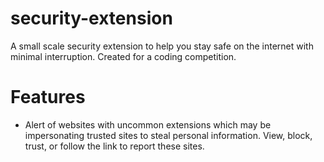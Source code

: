 # security-extension
A small scale security extension to help you stay safe on the internet with minimal interruption. Created for a coding competition.

# Features
- Alert of websites with uncommon extensions which may be impersonating trusted sites to steal personal information. View, block, trust, or follow the link to report these sites.
